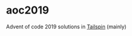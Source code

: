 # aoc2019
Advent of code 2019 solutions in [Tailspin](https://github.com/tobega/tailspin-v0/blob/master/TailspinReference.md) (mainly)
